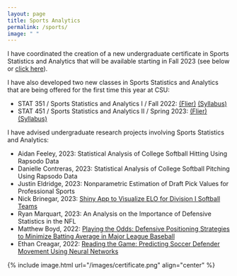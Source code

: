 ```yaml
---
layout: page
title: Sports Analytics
permalink: /sports/
image: " "
---
```


I have coordinated the creation of a new undergraduate certificate in Sports Statistics and Analytics that will be available starting in Fall 2023 (see below or <a href="/images/certificate.png">click here</a>).

I have also developed two new classes in Sports Statistics and Analytics that are being offered for the first time this year at CSU:<br>
<ul style="list-style-type:disc">
<li>STAT 351 / Sports Statistics and Analytics I / Fall 2022: <a href="../sports1-flier.pdf">(Flier)</a> <a href="../stat351-syllabus.pdf">(Syllabus)</a></li>
    <li>STAT 451 / Sports Statistics and Analytics II / Spring 2023: <a href="../sports2-flier.pdf">(Flier)</a> <a href="../stat451-syllabus.pdf">(Syllabus)</a></li>
</ul>

I have advised undergraduate research projects involving Sports Statistics and Analytics:
- Aidan Feeley, 2023: Statistical Analysis of College Softball Hitting Using Rapsodo Data
- Danielle Contreras, 2023: Statistical Analysis of College Softball Pitching Using Rapsodo Data
- Justin Eldridge, 2023: Nonparametric Estimation of Draft Pick Values for Professional Sports
- Nick Brinegar, 2023: <a href="https://csu-statistics.shinyapps.io/D1_SoftBall_Elo/">Shiny App to Visualize ELO for Division I Softball Teams</a>
- Ryan Marquart, 2023: 
An Analysis on the Importance of Defensive Statistics in the NFL
- Matthew Boyd, 2022: 
<a href="boyd-baseball-shifting.pdf">Playing the Odds: Defensive Positioning Strategies to Minimize Batting Average in Major League Baseball</a>
- Ethan Creagar, 2022: 
<a href="creagar-soccer-tracking.pdf">Reading the Game: Predicting Soccer Defender Movement Using Neural Networks</a>

{% include image.html url="/images/certificate.png" align="center" %}

